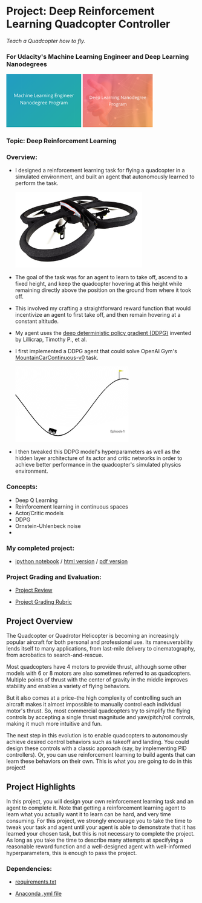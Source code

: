 # Project: Deep Reinforcement Learning Quadcopter Controller
*Teach a Quadcopter how to fly.*
### For Udacity's Machine Learning Engineer and Deep Learning Nanodegrees
<img src="https://github.com/jamesdellinger/machine_learning_deep_learning_nanodegree_Quadcopter_RL_project/blob/master/mlndlogo.png" height="140">     <img src="https://github.com/jamesdellinger/machine_learning_deep_learning_nanodegree_Quadcopter_RL_project/blob/master/dlndlogo.png" height="140">

### Topic: Deep Reinforcement Learning

### Overview:

* I designed a reinforcement learning task for flying a quadcopter in a simulated environment, and built an agent that autonomously learned to perform the task.

    <img src="https://github.com/jamesdellinger/machine_learning_deep_learning_nanodegree_Quadcopter_RL_project/blob/master/images/parrot-ar-drone.jpg" height="200">
* The goal of the task was for an agent to learn to take off, ascend to a fixed height, and keep the quadcopter hovering at this height while remaining directly above the position on the ground from where it took off.
* This involved my crafting a straightforward reward function that would incentivize an agent to first take off, and then remain hovering at a constant altitude.
* My agent uses the [deep deterministic policy gradient (DDPG)](https://arxiv.org/pdf/1509.02971.pdf) invented by Lillicrap, Timothy P., et al.
* I first implemented a DDPG agent that could solve OpenAI Gym's [MountainCarContinuous-v0](https://github.com/openai/gym/wiki/MountainCarContinuous-v0) task.

    <img src="https://github.com/jamesdellinger/machine_learning_deep_learning_nanodegree_Quadcopter_RL_project/blob/master/images/MountainCarContinuous-v0.png" height="200">
* I then tweaked this DDPG model's hyperparameters as well as the hidden layer architecture of its actor and critic networks in order to achieve better performance in the quadcopter's simulated physics environment.

### Concepts:

* Deep Q Learning
* Reinforcement learning in continuous spaces
* Actor/Critic models
* DDPG
* Ornstein-Uhlenbeck noise
*

### My completed project:

* [ipython notebook](https://github.com/jamesdellinger/machine_learning_deep_learning_nanodegree_Quadcopter_RL_project/blob/master/Quadcopter_Project.ipynb) / [html version](http://htmlpreview.github.com/?https://github.com/jamesdellinger/machine_learning_deep_learning_nanodegree_Quadcopter_RL_project/blob/master/report.html) / [pdf version](https://github.com/jamesdellinger/machine_learning_deep_learning_nanodegree_Quadcopter_RL_project/blob/master/Quadcopter_Project.pdf)

### Project Grading and Evaluation:

* [Project Review](https://github.com/jamesdellinger/machine_learning_deep_learning_nanodegree_Quadcopter_RL_project/blob/master/Quadcopter_project_review.pdf)

* [Project Grading Rubric](https://github.com/jamesdellinger/machine_learning_deep_learning_nanodegree_Quadcopter_RL_project/blob/master/Quadcopter_Project_grading_rubric.pdf)

## Project Overview
The Quadcopter or Quadrotor Helicopter is becoming an increasingly popular aircraft for both personal and professional use. Its maneuverability lends itself to many applications, from last-mile delivery to cinematography, from acrobatics to search-and-rescue.

Most quadcopters have 4 motors to provide thrust, although some other models with 6 or 8 motors are also sometimes referred to as quadcopters. Multiple points of thrust with the center of gravity in the middle improves stability and enables a variety of flying behaviors.

But it also comes at a price–the high complexity of controlling such an aircraft makes it almost impossible to manually control each individual motor's thrust. So, most commercial quadcopters try to simplify the flying controls by accepting a single thrust magnitude and yaw/pitch/roll controls, making it much more intuitive and fun.

The next step in this evolution is to enable quadcopters to autonomously achieve desired control behaviors such as takeoff and landing. You could design these controls with a classic approach (say, by implementing PID controllers). Or, you can use reinforcement learning to build agents that can learn these behaviors on their own. This is what you are going to do in this project!

## Project Highlights
In this project, you will design your own reinforcement learning task and an agent to complete it. Note that getting a reinforcement learning agent to learn what you actually want it to learn can be hard, and very time consuming. For this project, we strongly encourage you to take the time to tweak your task and agent until your agent is able to demonstrate that it has learned your chosen task, but this is not necessary to complete the project. As long as you take the time to describe many attempts at specifying a reasonable reward function and a well-designed agent with well-informed hyperparameters, this is enough to pass the project.

### Dependencies:

* [requirements.txt](https://github.com/jamesdellinger/machine_learning_deep_learning_nanodegree_Quadcopter_RL_project/blob/master/requirements.txt)

* [Anaconda .yml file](https://github.com/jamesdellinger/machine_learning_deep_learning_nanodegree_Quadcopter_RL_project/blob/master/quadcopter_project.yml)
